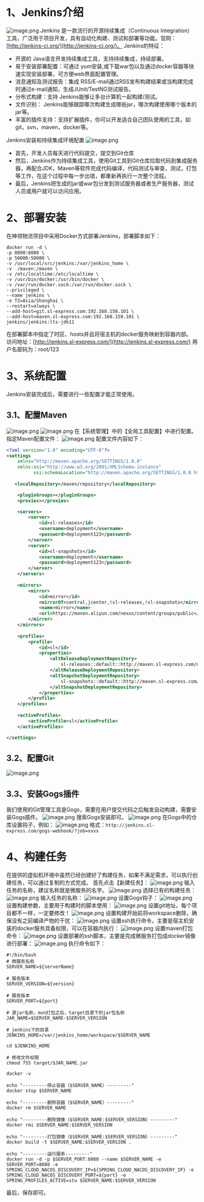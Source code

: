# 1、Jenkins介绍
![image.png](https://cdn.nlark.com/yuque/0/2022/png/27683667/1672210026851-5c09d3ce-bb7e-4140-9aef-b0c2278011c6.png#averageHue=%23e2dedd&clientId=ud7981093-2aea-4&from=paste&height=139&id=u46b4991d&name=image.png&originHeight=209&originWidth=714&originalType=binary&ratio=1&rotation=0&showTitle=false&size=76590&status=done&style=shadow&taskId=ub4f7b119-5aff-4c71-a258-4bbaff7ac74&title=&width=476)
Jenkins 是一款流行的开源持续集成（Continuous Integration）工具，广泛用于项目开发，具有自动化构建、测试和部署等功能。官网： [http://jenkins-ci.org/](http://jenkins-ci.org/)。
Jenkins的特征：

- 开源的 Java语言开发持续集成工具，支持持续集成，持续部署。
- 易于安装部署配置：可通过 yum安装,或下载war包以及通过docker容器等快速实现安装部署，可方便web界面配置管理。
- 消息通知及测试报告：集成 RSS/E-mail通过RSS发布构建结果或当构建完成时通过e-mail通知，生成JUnit/TestNG测试报告。
- 分布式构建：支持 Jenkins能够让多台计算机一起构建/测试。
- 文件识别： Jenkins能够跟踪哪次构建生成哪些jar，哪次构建使用哪个版本的jar等。
- 丰富的插件支持：支持扩展插件，你可以开发适合自己团队使用的工具，如 git，svn，maven，docker等。

Jenkins安装和持续集成环境配置
![image.png](https://cdn.nlark.com/yuque/0/2022/png/27683667/1672210072295-617c5616-0a60-476a-9205-2c69b2f04586.png#averageHue=%237eb60e&clientId=ud7981093-2aea-4&from=paste&height=278&id=u8147f98e&name=image.png&originHeight=417&originWidth=1208&originalType=binary&ratio=1&rotation=0&showTitle=false&size=162737&status=done&style=shadow&taskId=u0771606d-da9a-46bc-b5fa-5fcfca47b97&title=&width=805.3333333333334)

- 首先，开发人员每天进行代码提交，提交到Git仓库
- 然后，Jenkins作为持续集成工具，使用Git工具到Git仓库拉取代码到集成服务器，再配合JDK，Maven等软件完成代码编译，代码测试与审查，测试，打包等工作，在这个过程中每一步出错，都重新再执行一次整个流程。
- 最后，Jenkins把生成的jar或war包分发到测试服务器或者生产服务器，测试人员或用户就可以访问应用。
# 2、部署安装
在神领物流项目中采用Docker方式部署Jenkins，部署脚本如下：
```shell
docker run -d \
-p 8090:8080 \
-p 50000:50000 \
-v /usr/local/src/jenkins:/var/jenkins_home \
-v  /maven:/maven \
-v /etc/localtime:/etc/localtime \
-v /usr/bin/docker:/usr/bin/docker \
-v /var/run/docker.sock:/var/run/docker.sock \
--privileged \
--name jenkins \
-e TZ=Asia/Shanghai \
--restart=always \
--add-host=git.sl-express.com:192.168.150.101 \
--add-host=maven.sl-express.com:192.168.150.101 \
jenkins/jenkins:lts-jdk11
```
在部署脚本中指定了时区、hosts并且将宿主机的docker服务映射到容器内部。
访问地址：[http://jenkins.sl-express.com/](http://jenkins.sl-express.com/)  用户名密码为：root/123
# 3、系统配置
Jenkins安装完成后，需要进行一些配置才能正常使用。
## 3.1、配置Maven
![image.png](https://cdn.nlark.com/yuque/0/2022/png/27683667/1672212699428-a143ccc0-ecda-4bac-8b83-12db7ba3dced.png#averageHue=%23f8f8f8&clientId=ud7981093-2aea-4&from=paste&height=395&id=udbab59f3&name=image.png&originHeight=593&originWidth=531&originalType=binary&ratio=1&rotation=0&showTitle=false&size=36748&status=done&style=shadow&taskId=u21724aff-16e9-4514-99e3-1942402a38a&title=&width=354)
![image.png](https://cdn.nlark.com/yuque/0/2022/png/27683667/1672212719033-637cef91-7ee6-42d3-81fc-fa6d4b7e150b.png#averageHue=%23fefefe&clientId=ud7981093-2aea-4&from=paste&height=330&id=u4e59c18f&name=image.png&originHeight=495&originWidth=1316&originalType=binary&ratio=1&rotation=0&showTitle=false&size=82675&status=done&style=shadow&taskId=uad33a848-6c47-4ff2-ae40-f1eb67b9d51&title=&width=877.3333333333334)
在【系统管理】中的【全局工具配置】中进行配置。
指定Maven配置文件：
![image.png](https://cdn.nlark.com/yuque/0/2022/png/27683667/1672212787844-163d592f-82ed-44f2-8bdd-892f08cf67a1.png#averageHue=%23fefefe&clientId=ud7981093-2aea-4&from=paste&height=507&id=u25e50645&name=image.png&originHeight=761&originWidth=1343&originalType=binary&ratio=1&rotation=0&showTitle=false&size=44366&status=done&style=shadow&taskId=u91749df2-8d57-404a-81ba-af9e150f624&title=&width=895.3333333333334)
配置文件内容如下：
```xml
<?xml version="1.0" encoding="UTF-8"?>
<settings
    xmlns="http://maven.apache.org/SETTINGS/1.0.0"
    xmlns:xsi="http://www.w3.org/2001/XMLSchema-instance"
          xsi:schemaLocation="http://maven.apache.org/SETTINGS/1.0.0 http://maven.apache.org/xsd/settings-1.0.0.xsd">
    
   <localRepository>/maven/repository</localRepository>

    <pluginGroups></pluginGroups>
    <proxies></proxies>

    <servers>
        <server>
            <id>sl-releases</id>
            <username>deployment</username>
            <password>deployment123</password>
        </server>
        <server>
            <id>sl-snapshots</id>
            <username>deployment</username>
            <password>deployment123</password>
        </server>
    </servers>
    
	<mirrors>
        <mirror>
            <id>mirror</id>
            <mirrorOf>central,jcenter,!sl-releases,!sl-snapshots</mirrorOf>
            <name>mirror</name>
            <url>https://maven.aliyun.com/nexus/content/groups/public</url>
        </mirror>
    </mirrors>
    
	<profiles>
        <profile>
            <id>sl</id>
            <properties>
                <altReleaseDeploymentRepository>
					sl-releases::default::http://maven.sl-express.com/nexus/content/repositories/releases/
				</altReleaseDeploymentRepository>
                <altSnapshotDeploymentRepository>
					sl-snapshots::default::http://maven.sl-express.com/nexus/content/repositories/snapshots/
				</altSnapshotDeploymentRepository>
            </properties>
        </profile>
    </profiles>
    
	<activeProfiles>
        <activeProfile>sl</activeProfile>
    </activeProfiles>

</settings>

```
## 3.2、配置Git
![image.png](https://cdn.nlark.com/yuque/0/2022/png/27683667/1672213032095-b513d947-5df4-498a-b3d4-111655e7f542.png#averageHue=%23fefefe&clientId=ud7981093-2aea-4&from=paste&height=479&id=u6e470d56&name=image.png&originHeight=718&originWidth=1280&originalType=binary&ratio=1&rotation=0&showTitle=false&size=34645&status=done&style=shadow&taskId=u516af3c7-a91a-4a4a-91dd-775da67d72f&title=&width=853.3333333333334)
## 3.3、安装Gogs插件
我们使用的Git管理工具是Gogs，需要在用户提交代码之后触发自动构建，需要安装Gogs插件。
![image.png](https://cdn.nlark.com/yuque/0/2022/png/27683667/1672213224083-014a2152-bf8e-40db-88c0-4b9bd847702a.png#averageHue=%23fefefe&clientId=ud7981093-2aea-4&from=paste&height=324&id=u5ecc49ce&name=image.png&originHeight=486&originWidth=1302&originalType=binary&ratio=1&rotation=0&showTitle=false&size=84071&status=done&style=shadow&taskId=ue5cb6581-cc8c-48b8-a8b9-bf6b752545c&title=&width=868)
搜索Gogs安装即可。
![image.png](https://cdn.nlark.com/yuque/0/2022/png/27683667/1672213308896-2b56b7e1-b32d-4289-9f2f-ac16daae5cfd.png#averageHue=%23fafafa&clientId=ud7981093-2aea-4&from=paste&height=88&id=ucb5da071&name=image.png&originHeight=132&originWidth=955&originalType=binary&ratio=1&rotation=0&showTitle=false&size=13304&status=done&style=shadow&taskId=u853e087c-7028-4b02-96cd-8ace3fe3fda&title=&width=636.6666666666666)
在Gogs中的仓库设置钩子，例如：
![image.png](https://cdn.nlark.com/yuque/0/2022/png/27683667/1672216872852-e3210595-d8e7-42df-a760-b407e15d4958.png#averageHue=%23fafafa&clientId=ud7981093-2aea-4&from=paste&height=312&id=u5d94e61c&name=image.png&originHeight=468&originWidth=1135&originalType=binary&ratio=1&rotation=0&showTitle=false&size=33439&status=done&style=shadow&taskId=u23f5be5b-a325-4d6d-88b8-1adbd330b65&title=&width=756.6666666666666)
格式：`http://jenkins.sl-express.com/gogs-webhook/?job=xxxx`
# 4、构建任务
在提供的虚拟机环境中虽然已经创建好了构建任务，如果不满足需求，可以执行创建任务，可以通过复制的方式完成。
首先点击【新建任务】：
![image.png](https://cdn.nlark.com/yuque/0/2022/png/27683667/1672217494669-37bdb4af-0619-4a61-9a42-3898853da928.png#averageHue=%23fefefe&clientId=u3d3a2c4b-3da3-4&from=paste&height=377&id=u851ce08a&name=image.png&originHeight=566&originWidth=463&originalType=binary&ratio=1&rotation=0&showTitle=false&size=35714&status=done&style=shadow&taskId=uacc5ff77-1078-4123-b7bb-c483ae31ed5&title=&width=308.6666666666667)
输入任务的名称，建议名称就是微服务的名字。
![image.png](https://cdn.nlark.com/yuque/0/2022/png/27683667/1672223285357-27f76741-9473-4e8b-b9bb-e1a42d12264c.png#averageHue=%23c3ccd1&clientId=u3d3a2c4b-3da3-4&from=paste&height=160&id=ua1445f76&name=image.png&originHeight=240&originWidth=791&originalType=binary&ratio=1&rotation=0&showTitle=false&size=20265&status=done&style=shadow&taskId=ua084654a-c081-45d0-b31f-a82643cebe7&title=&width=527.3333333333334)
选择已有的构建任务：
![image.png](https://cdn.nlark.com/yuque/0/2022/png/27683667/1672223317069-8c6b59ff-c8e7-41db-ab74-f99b69910e3f.png#averageHue=%23f2f5ef&clientId=u3d3a2c4b-3da3-4&from=paste&height=333&id=ufad289b6&name=image.png&originHeight=499&originWidth=907&originalType=binary&ratio=1&rotation=0&showTitle=false&size=50324&status=done&style=shadow&taskId=u9d8cd9b0-2d2c-423b-bff2-fbd966556ff&title=&width=604.6666666666666)
输入任务的名称：
![image.png](https://cdn.nlark.com/yuque/0/2022/png/27683667/1672223360964-ab5618bd-4ea4-463d-ba05-f6a5332c7bdf.png#averageHue=%23fefefe&clientId=u3d3a2c4b-3da3-4&from=paste&height=275&id=uae90fbfe&name=image.png&originHeight=413&originWidth=1323&originalType=binary&ratio=1&rotation=0&showTitle=false&size=18586&status=done&style=shadow&taskId=uff336f37-4d0a-48dd-846a-83d6a52f95f&title=&width=882)
设置Gogs钩子：
![image.png](https://cdn.nlark.com/yuque/0/2022/png/27683667/1672223417593-c9b31c2b-f992-4450-8172-c4dac017e558.png#averageHue=%23fefefe&clientId=u3d3a2c4b-3da3-4&from=paste&height=285&id=uee8250bc&name=image.png&originHeight=428&originWidth=1318&originalType=binary&ratio=1&rotation=0&showTitle=false&size=36563&status=done&style=shadow&taskId=u50881726-afe5-4c04-a9e2-dec95c9770e&title=&width=878.6666666666666)
设置构建参数，主要用于构建时的脚本使用：
![image.png](https://cdn.nlark.com/yuque/0/2022/png/27683667/1672223459770-ce14e0e4-340b-4693-a760-e2f275f2b29e.png#averageHue=%23fefefe&clientId=u3d3a2c4b-3da3-4&from=paste&height=463&id=ue6bbfc6a&name=image.png&originHeight=694&originWidth=1286&originalType=binary&ratio=1&rotation=0&showTitle=false&size=39656&status=done&style=shadow&taskId=u88fcdc74-2ca1-4a21-9f54-cfe2805fc21&title=&width=857.3333333333334)
设置git地址，每个项目都不一样，一定要修改！
![image.png](https://cdn.nlark.com/yuque/0/2022/png/27683667/1672223518390-c7dcce43-1370-43a3-a2b5-0d7c5b027a6b.png#averageHue=%23fefefe&clientId=u3d3a2c4b-3da3-4&from=paste&height=530&id=u984b134f&name=image.png&originHeight=795&originWidth=1302&originalType=binary&ratio=1&rotation=0&showTitle=false&size=45846&status=done&style=shadow&taskId=u60cf4056-2002-4cc1-a3a5-81c117e4357&title=&width=868)
设置构建开始前将workspace删除，确保没有之前编译产物的干扰：
![image.png](https://cdn.nlark.com/yuque/0/2022/png/27683667/1672223565505-b93b653f-ad2e-4314-a729-9d209a779b12.png#averageHue=%23fefefe&clientId=u3d3a2c4b-3da3-4&from=paste&height=426&id=uf9fd108f&name=image.png&originHeight=639&originWidth=931&originalType=binary&ratio=1&rotation=0&showTitle=false&size=42250&status=done&style=shadow&taskId=u7e22de1d-a4ab-46f2-835b-f12a76a21da&title=&width=620.6666666666666)
设置ssh执行命令，主要是宿主机安装的docker服务具备权限，可以在容器内执行：
![image.png](https://cdn.nlark.com/yuque/0/2022/png/27683667/1672224209134-2f2c031e-0c2e-434d-9fae-ee946a064439.png#averageHue=%23fefefe&clientId=u3d3a2c4b-3da3-4&from=paste&height=475&id=u28ed19e9&name=image.png&originHeight=712&originWidth=1282&originalType=binary&ratio=1&rotation=0&showTitle=false&size=41479&status=done&style=shadow&taskId=u40103788-709e-4071-ba68-04a054aa9eb&title=&width=854.6666666666666)
设置maven打包命令：
![image.png](https://cdn.nlark.com/yuque/0/2022/png/27683667/1672224358557-000ee2c1-392b-4a41-8273-c21203d3843b.png#averageHue=%23fefefe&clientId=u3d3a2c4b-3da3-4&from=paste&height=305&id=u092b8f47&name=image.png&originHeight=458&originWidth=1248&originalType=binary&ratio=1&rotation=0&showTitle=false&size=27920&status=done&style=shadow&taskId=u6c90488b-8fe8-4660-9038-b3c27ff7777&title=&width=832)
设置部署的ssh脚本，主要是完成微服务打包成docker镜像进行部署：
![image.png](https://cdn.nlark.com/yuque/0/2022/png/27683667/1672224408294-2b9a586f-bdb6-4a21-a69c-1325b87cda7a.png#averageHue=%23fdfdfd&clientId=u3d3a2c4b-3da3-4&from=paste&height=528&id=ue2e7604e&name=image.png&originHeight=792&originWidth=1248&originalType=binary&ratio=1&rotation=0&showTitle=false&size=58046&status=done&style=shadow&taskId=uf5611e41-6683-4342-bf71-37af47c3b4f&title=&width=832)
执行命令如下：
```shell
#!/bin/bash
# 微服务名称
SERVER_NAME=${serverName}

# 服务版本
SERVER_VERSION=${version}

# 服务版本
SERVER_PORT=${port}

# 源jar名称，mvn打包之后，target目录下的jar包名称
JAR_NAME=$SERVER_NAME-$SERVER_VERSION

# jenkins下的目录
JENKINS_HOME=/var/jenkins_home/workspace/$SERVER_NAME

cd $JENKINS_HOME

# 修改文件权限
chmod 755 target/$JAR_NAME.jar

docker -v

echo "---------停止容器（$SERVER_NAME）---------"
docker stop $SERVER_NAME

echo "---------删除容器（$SERVER_NAME）---------"
docker rm $SERVER_NAME

echo "---------删除镜像（$SERVER_NAME:$SERVER_VERSION）---------"
docker rmi $SERVER_NAME:$SERVER_VERSION

echo "---------打包镜像（$SERVER_NAME:$SERVER_VERSION）---------"
docker build -t $SERVER_NAME:$SERVER_VERSION .

echo "---------运行服务---------"
docker run -d -p $SERVER_PORT:8080 --name $SERVER_NAME -e SERVER_PORT=8080 -e SPRING_CLOUD_NACOS_DISCOVERY_IP=${SPRING_CLOUD_NACOS_DISCOVERY_IP} -e  SPRING_CLOUD_NACOS_DISCOVERY_PORT=${port} -e SPRING_PROFILES_ACTIVE=stu $SERVER_NAME:$SERVER_VERSION
```
最后，保存即可。
